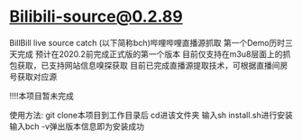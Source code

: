 # Bilibili-source@0.2.89
BillBill live source catch (以下简称bch)哔哩哔哩直播源抓取
第一个Demo历时三天完成
预计在2020.2前完成正式版的第一个版本
目前仅支持在m3u8层面上的抓包获取，已支持网站信息嗅探获取
目前已完成直播源提取技术，可根据直播间房号获取对应源

!!!!本项目暂未完成

使用方法:
git clone本项目到工作目录后
cd进该文件夹
输入sh install.sh进行安装
输入bch -v弹出版本信息即为安装成功
